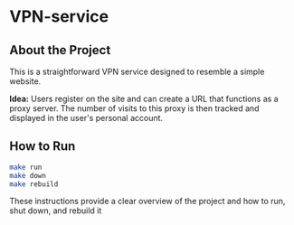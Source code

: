 # VPN-service

## About the Project
This is a straightforward VPN service designed to resemble a simple website.

**Idea:** Users register on the site and can create a URL that functions as a proxy server. The number of visits to this proxy is then tracked and displayed in the user's personal account.

## How to Run
```bash
make run
make down
make rebuild
```

These instructions provide a clear overview of the project and how to run, shut down, and rebuild it